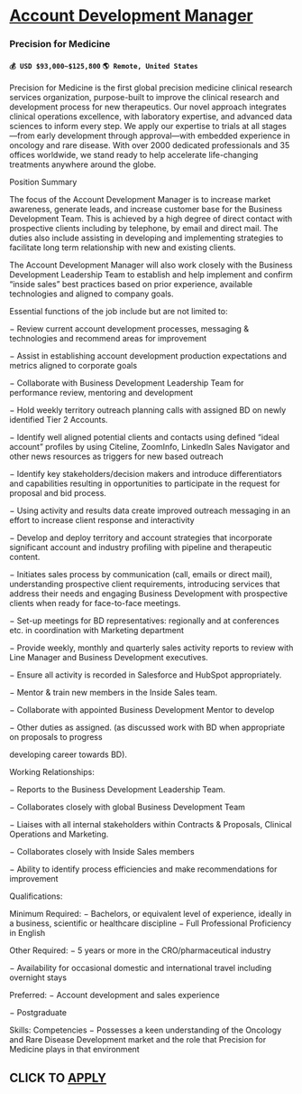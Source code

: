 # [Account Development Manager](https://www.remotewlb.com/apply/account-development-manager-116646)  
### Precision for Medicine  
#### `💰 USD $93,000~$125,800` `🌎 Remote, United States`  

Precision for Medicine is the first global precision medicine clinical research services organization, purpose-built to improve the clinical research and development process for new therapeutics. Our novel approach integrates clinical operations excellence, with laboratory expertise, and advanced data sciences to inform every step. We apply our expertise to trials at all stages—from early development through approval—with embedded experience in oncology and rare disease. With over 2000 dedicated professionals and 35 offices worldwide, we stand ready to help accelerate life-changing treatments anywhere around the globe.

Position Summary

The focus of the Account Development Manager is to increase market awareness, generate leads, and increase customer base for the Business Development Team. This is achieved by a high degree of direct contact with prospective clients including by telephone, by email and direct mail. The duties also include assisting in developing and implementing strategies to facilitate long term relationship with new and existing clients.

The Account Development Manager will also work closely with the Business Development Leadership Team to establish and help implement and confirm “inside sales” best practices based on prior experience, available technologies and aligned to company goals.

Essential functions of the job include but are not limited to:

− Review current account development processes, messaging & technologies and recommend areas for improvement

− Assist in establishing account development production expectations and metrics aligned to corporate goals

− Collaborate with Business Development Leadership Team for performance review, mentoring and development

− Hold weekly territory outreach planning calls with assigned BD on newly identified Tier 2 Accounts.

− Identify well aligned potential clients and contacts using defined “ideal account” profiles by using Citeline, ZoomInfo, LinkedIn Sales Navigator and other news resources as triggers for new based outreach

− Identify key stakeholders/decision makers and introduce differentiators and capabilities resulting in opportunities to participate in the request for proposal and bid process.

− Using activity and results data create improved outreach messaging in an effort to increase client response and interactivity

− Develop and deploy territory and account strategies that incorporate significant account and industry profiling with pipeline and therapeutic content.

− Initiates sales process by communication (call, emails or direct mail), understanding prospective client requirements, introducing services that address their needs and engaging Business Development with prospective clients when ready for face-to-face meetings.

− Set-up meetings for BD representatives: regionally and at conferences etc. in coordination with Marketing department

− Provide weekly, monthly and quarterly sales activity reports to review with Line Manager and Business Development executives.

− Ensure all activity is recorded in Salesforce and HubSpot appropriately.

− Mentor & train new members in the Inside Sales team.

− Collaborate with appointed Business Development Mentor to develop

− Other duties as assigned. (as discussed work with BD when appropriate on proposals to progress

developing career towards BD).

Working Relationships:

− Reports to the Business Development Leadership Team.

− Collaborates closely with global Business Development Team

− Liaises with all internal stakeholders within Contracts & Proposals, Clinical Operations and Marketing.

− Collaborates closely with Inside Sales members

− Ability to identify process efficiencies and make recommendations for improvement

Qualifications:

Minimum Required: − Bachelors, or equivalent level of experience, ideally in a business, scientific or healthcare discipline − Full Professional Proficiency in English

Other Required: − 5 years or more in the CRO/pharmaceutical industry

− Availability for occasional domestic and international travel including overnight stays

Preferred: − Account development and sales experience

− Postgraduate

Skills: Competencies − Possesses a keen understanding of the Oncology and Rare Disease Development market and the role that Precision for Medicine plays in that environment

  
## CLICK TO [APPLY](https://www.remotewlb.com/apply/account-development-manager-116646)

